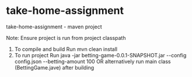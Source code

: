 # take-home-assignment
take-home-assignment - maven project


Note: Ensure project is run from project classpath



1. To compile and build
Run mvn clean install
2. To run project
Run java -jar betting-game-0.0.1-SNAPSHOT.jar --config config.json --betting-amount 100 OR alternatively run main class (BettingGame.jave) after building 


